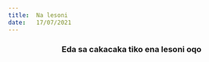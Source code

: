 ```yaml
---
title:  Na lesoni
date:   17/07/2021
---
```


### <center>Eda sa cakacaka tiko ena lesoni oqo</center>